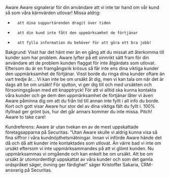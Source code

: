 Aware 
Aware signalerar för din användare att vi inte tar hand om vår kund så som våra kärnvärden utlovar!
 Missa aldrig:
-       att dina supportärenden dragit över tiden
-       att din kund inte fått den uppmärksamhet de förtjänar
-       att fylla information du behöver för att göra ett bra jobb!
 Bakgrund:
Visst har det hänt mer än en gång att du missat att återkomma till kunder som har problem. Aware lyfter på ett sinnrikt sätt fram för din användare att de problem kunden flaggat för inte åtgärdats som utlovat. 
Eftersom du är en framgångsrik krösus så får inte ens dina viktiga kunder den uppmärksamhet de förtjänar. Visst borde du ringa dina kunder oftare än vart tredje år...
Vi kan inte be om ursäkt åt dig, men vi kan tala om när det är dags att be om ursäkt! För sjutton, vi ger dig till och med ursäkten och försoningsgåvan med ett knapptryck!
 För att vi alltid ska kunna kontakta våra kunder och ge dem den uppmärksamhet de förtjänar låter vi även Aware påminna dig om att du från tid till annan inte fyllt i all info du borde. Kort och gott visar Aware hur stor del av dina viktiga fält du fyllt i. 100% ifyllnad ger grönt ljus, hur det går annars kommer du inte missa.
 Pitch!
Aware to take care!
 
Kundreferens:
Aware är utan tvekan en av de mest uppskattade företagsapparna på Securitas. 
”Utan Aware skulle vi aldrig kunna visa så fina siffror i våra kundnöjdhetsmätningar. Innan vi införde Aware hände det då och då att kunder inte kontaktades som utlovat. Än värre bad vi inte om ursäkt eftersom vi inte uppmärksammandes på att vi glömt kunden. 
Nu uppmärksammas vi omgående och kan enkelt be om ursäkt. Att be om ursäkt är utomordentligt uppskattat av våra kunder och som det gamla ordspråket säger, övning ger färdighet” säger Kristoffer Sakaria, CRM-ansvarig på Securitas.

